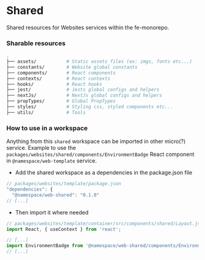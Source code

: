 # Shared

Shared resources for Websites services within the fe-monorepo.

### Sharable resources

```sh
.
├── assets/           # Static assets files (ex: imgs, fonts etc...)
├── constants/        # Website global constants
├── components/       # React components
├── contexts/         # React contexts
├── hooks/            # React hooks
├── jest/             # Jests global configs and helpers
├── nextJs/           # NextJs global configs and helpers
├── propTypes/        # Global PropTypes
├── styles/           # Styling css, styled components etc...
├── utils/            # Tools
```

### How to use in a workspace

Anything from this `shared` workspace can be imported in other micro(?) service. Example to use the
`packages/websites/shared/components/EnvironmentBadge` React component in `@namespace/web-template` service.

- Add the shared workspace as a dependencies in the package.json file

```javascript
// packages/websites/template/package.json
"dependencies": {
  "@namespace/web-shared": "0.1.0"
// [...]
```

- Then import it where needed

```javascript
// packages/websites/template/container/src/components/shared/Layout.js
import React, { useContext } from 'react';

// [...]
import EnvironmentBadge from '@namespace/web-shared/components/EnvironmentBadge';
// [...]
```
